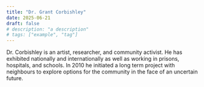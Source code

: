 ```yaml
---
title: "Dr. Grant Corbishley"
date: 2025-06-21
draft: false
# description: "a description"
# tags: ["example", "tag"]
---
```


Dr. Corbishley is an artist, researcher, and community activist. He has exhibited nationally and internationally as well as working in prisons, hospitals, and schools. In 2010 he initiated a long term project with neighbours to explore options for the community in the face of an uncertain future.

